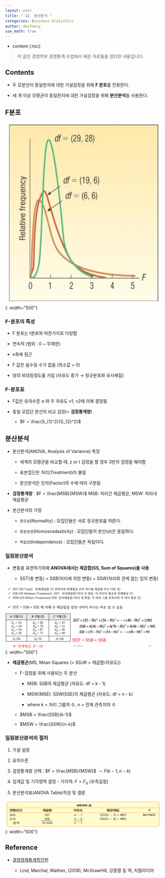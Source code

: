 ```yaml
---
layout: post
title: " 12. 분산분석 "
categories: Business-Statistics
author: devfancy
use_math: true
---
```

* content
{:toc}

> 이 글은 경영학부 경영통계 수업에서 배운 자료들을 정리한 내용입니다.


## Contents

* 두 모분산이 동일한지에 대한 가설검정을 위해 **F 분포**를 전용한다.

* 세 개 이상 모평균이 동일한지에 대한 가설검정을 위해 **분산분석**을 사용한다.


## F분포

![](/assets/img/bs/bs-analysis-of-variance_1.png){: width="500"}

### F-분포의 특성

* F 분포는 t분포와 마찬가지로 다양함
  
* 연속적 (범위 : 0 ~ 무제한)
  
* x축에 점근
  
* F 값은 음수일 수가 없음 (최소값 = 0)
  
* 양의 비대칭정도를 가짐 (자유도 증가 → 정규분포와 유사해짐)

### F-분포표

* F값은 유의수준 $\alpha$  와 두 자유도 v1, v2에 의해 결정됨

* 동일 모집단 분산의 비교 검정(= **검정통계량**)
  
  * $F = \frac{S_{1}^2}{S_{2}^2}$


## 분산분석

* 분산분석(ANOVA, Analysis of Variance) 특징

  * 세계의 모평균을 비교할 때, z or t 검정을 할 경우 3번의 검정을 해야함
    
  * 표본집단은 처리(Treatment)라 불림
    
  * 분산분석은 인자(Factor)의 수에 따라 구분됨

* **검정통계량** : $F = \frac{MSB}{MSW}$   MSB: 처리간 제곱평균, MSW: 처리내 제곱평균

* 분산분석의 가정
  
  * `정규성`(Normality) : 모집단들은 서로 정규분포를 따른다.
    
  * `등분상성`(Homoscedasticity) : 모집단들의 분산($\sigma$)은 동일하다.
    
  * `독립성`(Independence) : 모집단들은 독립이다.


### 일원분산분석

* 변동을 표현하기위해 **ANOVA에서는 제곱합(SS, Sum of Squares)을 사용**
  
  * SST(총 변동) = SSB(처리에 의한 변동) + SSW(처리와 관계 없는 임의 변동)

![](/assets/img/bs/bs-analysis-of-variance_2.png){: width="500"}


* **제곱평균**(MS, Mean Squares (= SS/df = 제곱합/자유도))
  
  * F-검정을 위해 사용되는 두 분산
    
    * MSB: SSB의 제곱평균 (자유도: df = k - 1)
      
    * MSW(MSE): SSW(SSE)의 제곱평균 (자유도: df = n - k)
      
    * where k = 처리 그룹의 수, n = 전체 관측치의 수

  * $MSB = \frac{SSB}{k-1}$
  
  * $MSW = \frac{SSW}{n-k}$

### 일원분산분석의 절차

1. 가설 설정

2. 유의수준 

3. 검정통계량 선택 : $F = \frac{MSB}{MSW}$ $\sim F(k-1, n-k)$

4. 임계값 및 기각영역 결정 - 기각역:  $F > F_\alpha$ (우측검정)

5. 분산분석표(ANOVA Table)작성 및 결론

![](/assets/img/bs/bs-analysis-of-variance_3.png){: width="500"}


## Reference

* [경영경제통계학17판](https://m.yes24.com/Goods/Detail/60561679)

    * Lind, Marchal, Wathen, (2018), McGrawHill, 강종열 등 역, 지필미디어